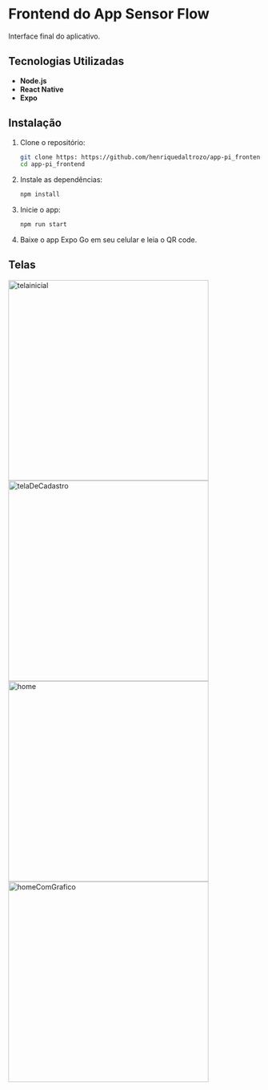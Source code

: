 # Frontend do App Sensor Flow

Interface final do aplicativo.

## Tecnologias Utilizadas

- **Node.js**
- **React Native**
- **Expo**

## Instalação

1. Clone o repositório:

   ```bash
   git clone https: https://github.com/henriquedaltrozo/app-pi_frontend.git
   cd app-pi_frontend
   ```

2. Instale as dependências:

   ```bash
   npm install
   ```

3. Inicie o app:
   ```bash
   npm run start
   ```
4. Baixe o app Expo Go em seu celular e leia o QR code.


## Telas

<img src="https://github.com/user-attachments/assets/b397125b-2108-489e-8551-b07a8240b21b" alt="telainicial" width="400"/>
<img src="https://github.com/user-attachments/assets/87227a26-b56b-491b-8d75-e968cfde3299" alt="telaDeCadastro" width="400"/>
<img src="https://github.com/user-attachments/assets/eba0cdd5-78e1-452e-ae83-b21fd8f72605" alt="home" width="400"/>
<img src="https://github.com/user-attachments/assets/8b2bc13a-6c5e-4ecc-ab9f-5f5d78242d39" alt="homeComGrafico" width="400"/>
